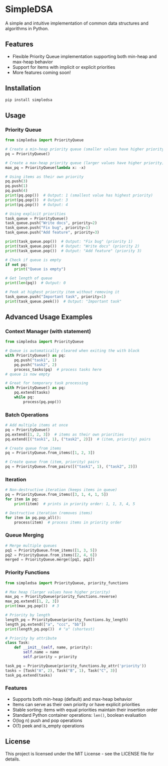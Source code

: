 # SimpleDSA

A simple and intuitive implementation of common data structures and algorithms in Python.

## Features

- Flexible Priority Queue implementation supporting both min-heap and max-heap behavior
- Support for items with implicit or explicit priorities
- More features coming soon!

## Installation

```bash
pip install simpledsa
```

## Usage

### Priority Queue

```python
from simpledsa import PriorityQueue

# Create a min-heap priority queue (smaller values have higher priority)
pq = PriorityQueue()

# Create a max-heap priority queue (larger values have higher priority)
max_pq = PriorityQueue(lambda x: -x)

# Using items as their own priority
pq.push(3)
pq.push(1)
pq.push(4)
print(pq.pop())  # Output: 1 (smallest value has highest priority)
print(pq.pop())  # Output: 3
print(pq.pop())  # Output: 4

# Using explicit priorities
task_queue = PriorityQueue()
task_queue.push("Write docs", priority=2)
task_queue.push("Fix bug", priority=1)
task_queue.push("Add feature", priority=3)

print(task_queue.pop())  # Output: "Fix bug" (priority 1)
print(task_queue.pop())  # Output: "Write docs" (priority 2)
print(task_queue.pop())  # Output: "Add feature" (priority 3)

# Check if queue is empty
if not pq:
    print("Queue is empty")

# Get length of queue
print(len(pq))  # Output: 0

# Peek at highest priority item without removing it
task_queue.push("Important task", priority=1)
print(task_queue.peek())  # Output: "Important task"
```

## Advanced Usage Examples

### Context Manager (with statement)
```python
from simpledsa import PriorityQueue

# Queue is automatically cleared when exiting the with block
with PriorityQueue() as pq:
    pq.push("task1", 1)
    pq.push("task2", 2)
    process_tasks(pq)  # process tasks here
# queue is now empty

# Great for temporary task processing
with PriorityQueue() as pq:
    pq.extend(tasks)
    while pq:
        process(pq.pop())
```

### Batch Operations
```python
# Add multiple items at once
pq = PriorityQueue()
pq.extend([1, 2, 3])  # items as their own priorities
pq.extend([("task1", 1), ("task2", 2)])  # (item, priority) pairs

# Create queue from items
pq = PriorityQueue.from_items([1, 2, 3])

# Create queue from (item, priority) pairs
pq = PriorityQueue.from_pairs([("task1", 1), ("task2", 2)])
```

### Iteration
```python
# Non-destructive iteration (keeps items in queue)
pq = PriorityQueue.from_items([3, 1, 4, 1, 5])
for item in pq:
    print(item)  # prints in priority order: 1, 1, 3, 4, 5

# Destructive iteration (removes items)
for item in pq.pop_all():
    process(item)  # process items in priority order
```

### Queue Merging
```python
# Merge multiple queues
pq1 = PriorityQueue.from_items([1, 3, 5])
pq2 = PriorityQueue.from_items([2, 4, 6])
merged = PriorityQueue.merge([pq1, pq2])
```

### Priority Functions
```python
from simpledsa import PriorityQueue, priority_functions

# Max heap (larger values have higher priority)
max_pq = PriorityQueue(priority_functions.reverse)
max_pq.extend([1, 2, 3])
print(max_pq.pop())  # 3

# Priority by length
length_pq = PriorityQueue(priority_functions.by_length)
length_pq.extend(["a", "ccc", "bb"])
print(length_pq.pop())  # "a" (shortest)

# Priority by attribute
class Task:
    def __init__(self, name, priority):
        self.name = name
        self.priority = priority

task_pq = PriorityQueue(priority_functions.by_attr('priority'))
tasks = [Task("A", 2), Task("B", 1), Task("C", 3)]
task_pq.extend(tasks)
```

### Features

- Supports both min-heap (default) and max-heap behavior
- Items can serve as their own priority or have explicit priorities
- Stable sorting: items with equal priorities maintain their insertion order
- Standard Python container operations: `len()`, boolean evaluation
- O(log n) push and pop operations
- O(1) peek and is_empty operations

## License

This project is licensed under the MIT License - see the LICENSE file for details.